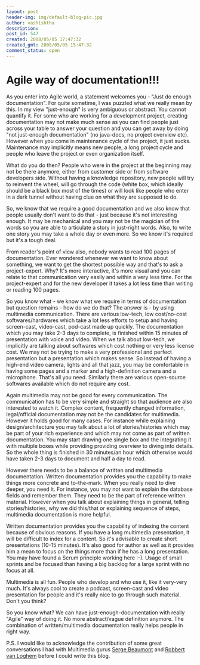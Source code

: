 ```yaml
---
layout: post
header-img: img/default-blog-pic.jpg
author: vashishtha
description: 
post_id: 547
created: 2008/05/05 17:47:32
created_gmt: 2008/05/05 15:47:32
comment_status: open
---
```


# Agile way of documentation!!!

As you enter into Agile world, a statement welcomes you - "Just do enough documentation". For quite sometime, I was puzzled what we really mean by this. In my view "just-enough" is very ambiguous or abstract. You cannot quantify it. For some who are working for a development project, creating documentation may not make much sense as you can find people just across your table to answer your question and you can get away by doing "not just-enough documentation" (no java-docs, no project overview etc). However when you come in maintenance cycle of the project, it just sucks. Maintenance may implicitly means new people, a long project cycle and people who leave the project or even organization itself.

What do you do then? People who were in the project at the beginning may not be there anymore, either from customer side or from software developers side. Without having a knowledge repository, new people will try to reinvent the wheel, will go through the code (white box, which ideally should be a black box most of the times) or will look like people who enter in a dark tunnel without having clue on what they are supposed to do.

So, we know that we require a good documentation and we also know that people usually don't want to do that - just because it's not interesting enough. It may be mechanical and you may not be the magician of the words so you are able to articulate a story in just-right words. Also, to write one story you may take a whole day or even more. So we know it's required but it's a tough deal.

From reader's point of view also, nobody wants to read 100 pages of documentation. Ever wondered whenever we want to know about something, we want to get the shortest possible way and that's to ask a project-expert. Why? It's more interactive, it's more visual and you can relate to that communication very easily and within a very less time. For the project-expert and for the new developer it takes a lot less time than writing or reading 100 pages.

So you know what - we know what we require in terms of documentation but question remains - how do we do that? The answer is - by using multimedia communication. There are various low-tech, low cost/no-cost softwares/hardwares which take a lot less efforts to setup and having screen-cast, video-cast, pod-cast made up quickly. The documentation which you may take 2-3 days to complete, is finished within 15 minutes of presentation with voice and video. When we talk about low-tech, we implicitly are talking about softwares which cost nothing or very less license cost. We may not be trying to make a very professional and perfect presentation but a presentation which makes sense. So instead of having a high-end video camera, lights and all that jazz, you may be comfortable in having some pages and a marker and a high-definition camera and a microphone. That's all you need. Similarly there are various open-source softwares available which do not require any cost.

Again multimedia may not be good for every communication. The communication has to be very simple and straight so that audience are also interested to watch it. Complex content, frequently changed information, legal/official documentation may not be the candidates for multimedia. However it holds good for many cases. For instance while explaining design/architecture you may talk about a lot of stories/histories which may be part of your rich experience and which may not come as part of written documentation. You may start drawing one single box and the integrating it with multiple boxes while providing providing overview to diving into details. So the whole thing is finished in 30 minutes/an hour which otherwise would have taken 2-3 days to document and half a day to read.

However there needs to be a balance of written and multimedia documentation. Written documentation provides you the capability to make things more concrete and to-the-mark. When you really need to dive deeper, you need it. For instance, you may not want to explain the database fields and remember them. They need to be the part of reference written material. However when you talk about explaining things in general, telling stories/histories, why we did this/that or explaining sequence of steps, multimedia documentation is more helpful.

Written documentation provides you the capability of indexing the content because of obvious reasons. If you have a long multimedia presentation, it will be difficult to index for a content. So it's advisable to create short presentations (10-15 minutes). It's also good for author as well as it provides him a mean to focus on the things more than if he has a long presentation. You may have found a Scrum principle working here :-). Usage of small sprints and be focused than having a big backlog for a large sprint with no focus at all.

Multimedia is all fun. People who develop and who use it, like it very-very much. It's always cool to create a podcast, screen-cast and video presentation for people and it's really nice to go through such material. Don't you think?

So you know what? We can have just-enough-documentation with really "Agile" way of doing it. No more abstract/vague definition anymore. The combination of written/multimedia documentation really helps people in right way.

P.S. I would like to acknowledge the contribution of some great conversations I had with Multimedia gurus [Serge Beaumont][1] and [Robbert van Loghem][2] before I could write this blog.

   [1]: http://blog.xebia.com/author/sbeaumont/
   [2]: http://blog.xebia.com/author/rvanloghem/